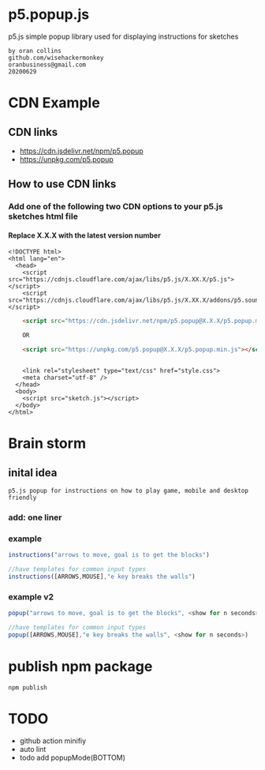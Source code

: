 # p5.popup.js
 p5.js simple popup library used for displaying instructions for sketches
```
by oran collins
github.com/wisehackermonkey
oranbusiness@gmail.com
20200629
```



# CDN Example
## CDN links
+ https://cdn.jsdelivr.net/npm/p5.popup  
+ https://unpkg.com/p5.popup
## How to use CDN links
### Add one of the following two CDN options to your p5.js sketches html file 
#### Replace X.X.X with the latest version number

```text
<!DOCTYPE html>
<html lang="en">
  <head>
    <script src="https://cdnjs.cloudflare.com/ajax/libs/p5.js/X.XX.X/p5.js"></script>
    <script src="https://cdnjs.cloudflare.com/ajax/libs/p5.js/X.XX.X/addons/p5.sound.min.js"></script>
```
```html
    <script src="https://cdn.jsdelivr.net/npm/p5.popup@X.X.X/p5.popup.min.js"></script>

    OR

    <script src="https://unpkg.com/p5.popup@X.X.X/p5.popup.min.js"></script>
```
```text
	  
    <link rel="stylesheet" type="text/css" href="style.css">
    <meta charset="utf-8" />
  </head>
  <body>
    <script src="sketch.js"></script>
  </body>
</html>
```
# Brain storm
## inital idea
```
p5.js popup for instructions on how to play game, mobile and desktop friendly
```

### add: one liner

### example
```javascript
instructions("arrows to move, goal is to get the blocks")

//have templates for common input types
instructions([ARROWS,MOUSE],"e key breaks the walls")
```

### example v2
```javascript
popup("arrows to move, goal is to get the blocks", <show for n seconds>)

//have templates for common input types
popup([ARROWS,MOUSE],"e key breaks the walls", <show for n seconds>)
```


# publish npm package
```
npm publish
```
# TODO
- github action minifiy
- auto lint
- todo add popupMode(BOTTOM)